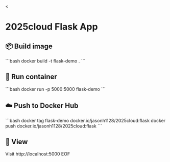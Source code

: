<<EOF > 
# 2025cloud Flask App

## 📦 Build image
\`\`\`bash
docker build -t flask-demo .
\`\`\`

## 🚀 Run container
\`\`\`bash
docker run -p 5000:5000 flask-demo
\`\`\`

## ☁️ Push to Docker Hub
\`\`\`bash
docker tag flask-demo docker.io/jasonh1128/2025cloud:flask
docker push docker.io/jasonh1128/2025cloud:flask
\`\`\`

## 🔗 View
Visit http://localhost:5000
EOF
